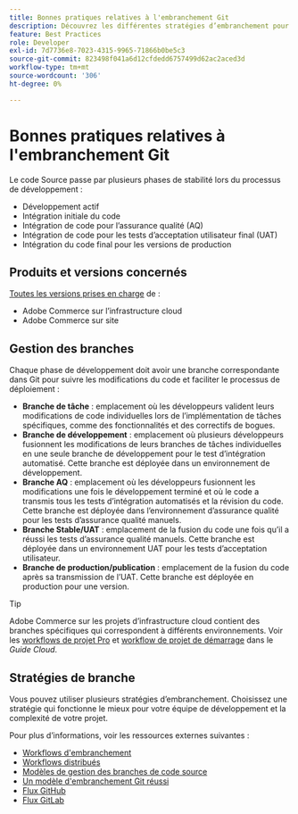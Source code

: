 ```yaml
---
title: Bonnes pratiques relatives à l'embranchement Git
description: Découvrez les différentes stratégies d’embranchement pour la gestion du code source.
feature: Best Practices
role: Developer
exl-id: 7d7736e8-7023-4315-9965-71866b0be5c3
source-git-commit: 823498f041a6d12cfdedd6757499d62ac2aced3d
workflow-type: tm+mt
source-wordcount: '306'
ht-degree: 0%

---
```


# Bonnes pratiques relatives à l&#39;embranchement Git

Le code Source passe par plusieurs phases de stabilité lors du processus de développement :

- Développement actif
- Intégration initiale du code
- Intégration de code pour l’assurance qualité (AQ)
- Intégration de code pour les tests d’acceptation utilisateur final (UAT)
- Intégration du code final pour les versions de production

## Produits et versions concernés

[Toutes les versions prises en charge](../../../release/versions.md) de :

- Adobe Commerce sur l’infrastructure cloud
- Adobe Commerce sur site

## Gestion des branches

Chaque phase de développement doit avoir une branche correspondante dans Git pour suivre les modifications du code et faciliter le processus de déploiement :

- **Branche de tâche** : emplacement où les développeurs valident leurs modifications de code individuelles lors de l’implémentation de tâches spécifiques, comme des fonctionnalités et des correctifs de bogues.
- **Branche de développement** : emplacement où plusieurs développeurs fusionnent les modifications de leurs branches de tâches individuelles en une seule branche de développement pour le test d’intégration automatisé. Cette branche est déployée dans un environnement de développement.
- **Branche AQ** : emplacement où les développeurs fusionnent les modifications une fois le développement terminé et où le code a transmis tous les tests d’intégration automatisés et la révision du code. Cette branche est déployée dans l’environnement d’assurance qualité pour les tests d’assurance qualité manuels.
- **Branche Stable/UAT** : emplacement de la fusion du code une fois qu’il a réussi les tests d’assurance qualité manuels. Cette branche est déployée dans un environnement UAT pour les tests d’acceptation utilisateur.
- **Branche de production/publication** : emplacement de la fusion du code après sa transmission de l’UAT. Cette branche est déployée en production pour une version.

>[!TIP]
>
>Adobe Commerce sur les projets d’infrastructure cloud contient des branches spécifiques qui correspondent à différents environnements. Voir les [workflows de projet Pro](https://experienceleague.adobe.com/docs/commerce-cloud-service/user-guide/architecture/pro-develop-deploy-workflow.html) et [workflow de projet de démarrage](https://experienceleague.adobe.com/docs/commerce-cloud-service/user-guide/architecture/starter-develop-deploy-workflow.html) dans le _Guide Cloud_.

## Stratégies de branche

Vous pouvez utiliser plusieurs stratégies d’embranchement. Choisissez une stratégie qui fonctionne le mieux pour votre équipe de développement et la complexité de votre projet.

Pour plus d’informations, voir les ressources externes suivantes :

- [Workflows d&#39;embranchement](https://git-scm.com/book/en/v2/Git-Branching-Branching-Workflows)
- [Workflows distribués](https://git-scm.com/book/en/v2/Distributed-Git-Distributed-Workflows)
- [Modèles de gestion des branches de code source](https://martinfowler.com/articles/branching-patterns.html)
- [Un modèle d&#39;embranchement Git réussi](https://nvie.com/posts/a-successful-git-branching-model/)
- [Flux GitHub](https://docs.github.com/en/get-started/quickstart/github-flow)
- [Flux GitLab](https://about.gitlab.com/blog/2023/07/27/gitlab-flow-duo/)
